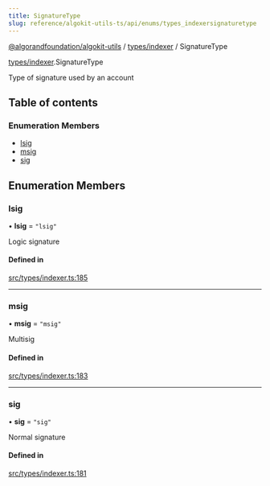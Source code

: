 ```yaml
---
title: SignatureType
slug: reference/algokit-utils-ts/api/enums/types_indexersignaturetype
---
```


[@algorandfoundation/algokit-utils](/reference/algokit-utils-ts/api/overview) / [types/indexer](/reference/algokit-utils-ts/api/modules/types_indexer/) / SignatureType

[types/indexer](/reference/algokit-utils-ts/api/modules/types_indexer/).SignatureType

Type of signature used by an account

## Table of contents

### Enumeration Members

- [lsig](#lsig)
- [msig](#msig)
- [sig](#sig)

## Enumeration Members

### lsig

• **lsig** = `"lsig"`

Logic signature

#### Defined in

[src/types/indexer.ts:185](https://github.com/algorandfoundation/algokit-utils-ts/blob/main/src/types/indexer.ts#L185)

---

### msig

• **msig** = `"msig"`

Multisig

#### Defined in

[src/types/indexer.ts:183](https://github.com/algorandfoundation/algokit-utils-ts/blob/main/src/types/indexer.ts#L183)

---

### sig

• **sig** = `"sig"`

Normal signature

#### Defined in

[src/types/indexer.ts:181](https://github.com/algorandfoundation/algokit-utils-ts/blob/main/src/types/indexer.ts#L181)
